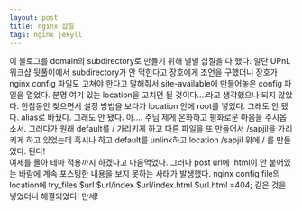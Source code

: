 ```yaml
---
layout: post
title: nginx 삽질
tags: nginx jekyll
---
```

이 블로그를 domain의 subdirectory로 만들기 위해 별별 삽질을 다 했다. 일단 UPnL 워크샵 뒷풀이에서 subdirectory가 안 먹힌다고 장호에게 조언을 구했더니 장호가 nginx config 파일도 고쳐야 한다고 말해줘서 site-available에 만들어놓은 config 파일을 열었다. 분명 여기 있는 location을 고치면 될 것이다....라고 생각했으나 되지 않았다. 한참동안 찾으면서 설정 방법을 보다가 location 안에 root를 넣었다. 그래도 안 됐다. alias로 바꿨다. 그래도 안 됐다. 아.... 주님 제게 온화하고 평화로운 마음을 주시옵소서. 그러다가 원래 default를 / 가리키게 하고 다른 파일을 또 만들어서 /sapjil을 가리키게 하고 있었는데 혹시나 하고 default를 unlink하고 location /sapjil 위에 / 를 만들었다. 된다!<br>
여세를 몰아 테마 적용까지 하겠다고 마음먹었다. 그러나 post url에 .html이 안 붙어있는 바람에 계속 포스팅한 내용을 보지 못하는 사태가 발생했다. nginx config file의 location에 try_files $url $url/index $url/index.html $url.html =404; 같은 것을 넣었더니 해결되었다! 만세!
